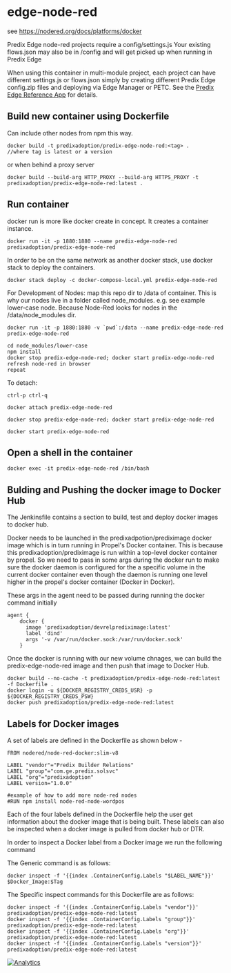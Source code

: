 # edge-node-red

see https://nodered.org/docs/platforms/docker

Predix Edge node-red projects require a config/settings.js
Your existing flows.json may also be in /config and will get picked up when running in Predix Edge

When using this container in multi-module project, each project can have different settings.js or flows.json simply by creating different Predix Edge config.zip files and deploying via Edge Manager or PETC.  See the [Predix Edge Reference App](https://www.predix.io/resources/tutorials/journey.html#2593) for details.


## Build new container using Dockerfile
Can include other nodes from npm this way.
```
docker build -t predixadoption/predix-edge-node-red:<tag> .       //where tag is latest or a version
```

or when behind a proxy server

```
docker build --build-arg HTTP_PROXY --build-arg HTTPS_PROXY -t predixadoption/predix-edge-node-red:latest .
```

## Run container
docker run is more like docker create in concept.  It creates a container instance.
```
docker run -it -p 1880:1880 --name predix-edge-node-red predixadoption/predix-edge-node-red
```
In order to be on the same network as another docker stack, use docker stack to deploy the containers.
```
docker stack deploy -c docker-compose-local.yml predix-edge-node-red
```
For Development of Nodes: map this repo dir to /data of container.  This is why our nodes live in a folder called node_modules. e.g. see example lower-case node.  Because Node-Red looks for nodes in the /data/node_modules dir.
```
docker run -it -p 1880:1880 -v `pwd`:/data --name predix-edge-node-red predix-edge-node-red

cd node_modules/lower-case
npm install
docker stop predix-edge-node-red; docker start predix-edge-node-red
refresh node-red in browser
repeat
```

To detach:

```
ctrl-p ctrl-q
```

```
docker attach predix-edge-node-red
```

```
docker stop predix-edge-node-red; docker start predix-edge-node-red
```

```
docker start predix-edge-node-red
```

## Open a shell in the container

```
docker exec -it predix-edge-node-red /bin/bash
```


## Bulding and Pushing the docker image to Docker Hub
The Jenkinsfile contains a section to build, test and deploy docker images to docker hub.

Docker needs to be launched in the predixadpotion/prediximage docker image which is in turn running in Propel's Docker container. This is because this predixadoption/prediximage is run within a top-level docker container by propel. So we need to pass in some args during the docker run to make sure the docker daemon is configured for the a specific volume in the current docker container even though the daemon is running one level higher in the propel's docker container (Docker in Docker).

These args in the agent need to be passed during running the docker command initially
```
agent {
    docker {
      image 'predixadoption/devrelprediximage:latest'
      label 'dind'
      args '-v /var/run/docker.sock:/var/run/docker.sock'
    }
```

Once the docker is running with our new volume chnages, we can build the predix-edge-node-red image and then push that image to Docker Hub.


```
docker build --no-cache -t predixadoption/predix-edge-node-red:latest -f Dockerfile .
docker login -u ${DOCKER_REGISTRY_CREDS_USR} -p ${DOCKER_REGISTRY_CREDS_PSW}
docker push predixadoption/predix-edge-node-red:latest
```

## Labels for Docker images

A set of labels are defined in the Dockerfile as shown below -

```
FROM nodered/node-red-docker:slim-v8

LABEL "vendor"="Predix Builder Relations"
LABEL "group"="com.ge.predix.solsvc"
LABEL "org"="predixadoption"
LABEL version="1.0.0"

#example of how to add more node-red nodes
#RUN npm install node-red-node-wordpos
```

Each of the four labels defined in the Dockerfile help the user get information about the docker image that is being built. These labels can also be inspected when a docker image is pulled from docker hub or DTR.

In order to inspect a Docker label from a Docker image we run the following command

The Generic command is as follows:
```
docker inspect -f '{{index .ContainerConfig.Labels "$LABEL_NAME"}}' $Docker_Image:$Tag
```

The Specific inspect commands for this Dockerfile are as follows:
```
docker inspect -f '{{index .ContainerConfig.Labels "vendor"}}' predixadoption/predix-edge-node-red:latest
docker inspect -f '{{index .ContainerConfig.Labels "group"}}' predixadoption/predix-edge-node-red:latest
docker inspect -f '{{index .ContainerConfig.Labels "org"}}' predixadoption/predix-edge-node-red:latest
docker inspect -f '{{index .ContainerConfig.Labels "version"}}' predixadoption/predix-edge-node-red:latest
```


[![Analytics](https://predix-beacon.appspot.com/UA-82773213-1/predix-edge-node-red/readme?pixel)](https://github.com/PredixDev)
